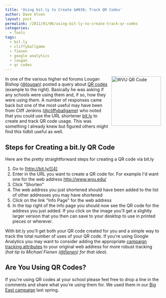 ```yaml
---
title: 'Using bit.ly to Create &#038; Track QR Codes'
author: Dave Olsen
layout: post
permalink: /2011/01/06/using-bit-ly-to-create-track-qr-codes
categories:
  - Tools
tags:
  - bit.ly
  - cliffyballgame
  - fienen
  - google analytics
  - lougan
  - qr codes
---
```

<img style="float: right; margin-left: 10px; height: 160px; width: 160px;" src="http://bit.ly/32WTZ5.qrcode" alt="WVU QR Code" />In one of the various higher ed forums Lougan Bishop ([@lougan][1]) posted a query about [QR codes][2] (example to the right). Basically he was asking if any schools were using them and, if so, how they were using them. A number of responses came back but one of the most useful may have been from Cliff Jenkins ([@cliffyballgame][3]) who noted that you could use the URL shortener [bit.ly][4] to create and track QR code usage. This was something I already knew but figured others might find this tidbit useful as well.

## Steps for Creating a bit.ly QR Code

Here are the pretty straightforward steps for creating a QR code via bit.ly

1.  Go to [http://bit.ly/][4]
2.  Enter in the URL you want to create a QR code for. For example I'd want one for the web address <http://www.wvu.edu/>
3.  Click "Shorten"
4.  The web address you just shortened should have been added to the list of other addresses you may have shortened
5.  Click on the link "Info Page" for the web address
6.  In the top right of the info page you should now see the QR code for the address you just added. If you click on the image you'll get a slightly larger version that you then can save to your desktop to use in printed pieces or wherever.

With bit.ly you'll get both your QR code created for you and a simple way to track the total number of uses of your QR code. If you're using Google Analytics you may want to consider adding the appropriate [campaign tracking attributes][5] to your original web address for more robust tracking (*hat tip to Michael Fienen (*[*@fienen*][6]*) for that idea*).

## Are You Using QR Codes?

If you're using QR codes at your school please feel free to drop a line in the comments and share what you're using them for. We used them in our [Big East campaign][7] last spring.

 [1]: http://twitter.com/lougan/
 [2]: http://en.wikipedia.org/wiki/QR_codes
 [3]: http://twitter.com/#!/cliffyballgame
 [4]: http://bit.ly
 [5]: http://www.google.com/support/googleanalytics/bin/answer.py?hl=en&answer=55540
 [6]: http://twitter.com/fienen/
 [7]: http://www.dmolsen.com/mobile-in-higher-ed/?p=13